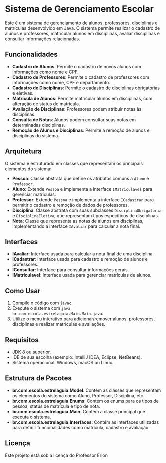 # Sistema de Gerenciamento Escolar

Este é um sistema de gerenciamento de alunos, professores, disciplinas e matrículas desenvolvido em Java. O sistema permite realizar o cadastro de alunos e professores, matricular alunos em disciplinas, avaliar disciplinas e consultar informações relacionadas.

## Funcionalidades

- **Cadastro de Alunos**: Permite o cadastro de novos alunos com informações como nome e CPF.
- **Cadastro de Professores**: Permite o cadastro de professores com informações como nome, CPF e departamento.
- **Cadastro de Disciplinas**: Permite o cadastro de disciplinas obrigatórias e eletivas.
- **Matrícula de Alunos**: Permite matricular alunos em disciplinas, com alteração de status de matrícula.
- **Avaliação de Disciplinas**: Professores podem atribuir notas às disciplinas.
- **Consulta de Notas**: Alunos podem consultar suas notas em determinadas disciplinas.
- **Remoção de Alunos e Disciplinas**: Permite a remoção de alunos e disciplinas do sistema.

## Arquitetura

O sistema é estruturado em classes que representam os principais elementos do sistema:

- **Pessoa**: Classe abstrata que define os atributos comuns a `Aluno` e `Professor`.
- **Aluno**: Extende `Pessoa` e implementa a interface `IMatriculavel` para gerenciar matrículas.
- **Professor**: Extende `Pessoa` e implementa a interface `ICadastrar` para permitir o cadastro e remoção de dados de professores.
- **Disciplina**: Classe abstrata com suas subclasses `DisciplinaObrigatoria` e `DisciplinaEletiva`, que representam tipos específicos de disciplinas.
- **Nota**: Classe que representa as notas de alunos em disciplinas, implementando a interface `IAvaliar` para calcular a nota final.

## Interfaces

- **IAvaliar**: Interface usada para calcular a nota final de uma disciplina.
- **ICadastrar**: Interface usada para cadastro e remoção de alunos e professores.
- **IConsultar**: Interface para consultar informações gerais.
- **IMatriculavel**: Interface usada para gerenciar matrículas de alunos.

## Como Usar

1. Compile o código com `javac`.
2. Execute o sistema com `java br.com.escola.estrelaguia.Main.Main.java`.
3. Utilize o menu interativo para adicionar/remover alunos, professores, disciplinas e realizar matrículas e avaliações.

## Requisitos

- JDK 8 ou superior.
- IDE de sua escolha (exemplo: IntelliJ IDEA, Eclipse, NetBeans).
- Sistema operacional: Windows, macOS ou Linux.

## Estrutura de Pacotes

- **br.com.escola.estrelaguia.Model**: Contém as classes que representam os elementos do sistema como Aluno, Professor, Disciplina, etc.
- **br.com.escola.estrelaguia.Enums**: Contém os enums para os tipos de pessoa, status de matrícula e tipo de nota.
- **br.com.escola.estrelaguia.Main**: Contém a classe principal que executa o sistema.
- **br.com.escola.estrelaguia.Interfaces**: Contém as interfaces utilizadas para definir funcionalidades como matrícula, cadastro e avaliação.

## Licença

Este projeto está sob a licença do Professor Erlon
